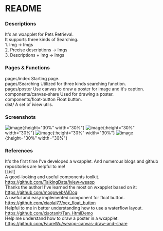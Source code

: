 # README

### Descriptions
It's an wxapplet for Pets Retrieval.  
It supports three kinds of Searching.   
    1. Img -> Imgs  
    2. Precise descriptions -> Imgs  
    3. Descriptions + Img -> Imgs 
    
    
### Pages & Functions
pages/index  Starting page.   
pages/Searching  Utilized for three kinds searching function.   
pages/poster  Use canvas to draw a poster for image and it's caption.    
components/canvas-share  Used for drawing a poster.   
components/float-button  Float button.   
dist/  A set of iview utils.   
     

### Screenshots
![image](https://github.com/FrozenIII/PetsRetrieval/blob/master/wxapplet/images/1.png){:height="30%" width="30%"}
![image](https://github.com/FrozenIII/PetsRetrieval/blob/master/wxapplet/images/2.png){:height="30%" width="30%"}
![image](https://github.com/FrozenIII/PetsRetrieval/blob/master/wxapplet/images/3.png){:height="30%" width="30%"}
![image](https://github.com/FrozenIII/PetsRetrieval/blob/master/wxapplet/images/4.jpeg){:height="30%" width="30%"}



### References
It's the first time I've developed a wxapplet. And numerous blogs and github repositories are helpful to me!  
[List]  
A good-looking and useful components toolkit. https://github.com/TalkingData/iview-weapp   
Thanks the author! I've learned the most on wxapplet based on it: https://github.com/mogoweb/AIDog   
A useful and easy implemented component for float button. https://github.com/xiaolai77/xcx_float_button   
Helpful to me in better understanding how to use a waterflow layout. https://github.com/xiaotanit/Tan_HtmlDemo   
Help me understand how to draw a poster in a wxapplet. https://github.com/FaureWu/weapp-canvas-draw-and-share   
